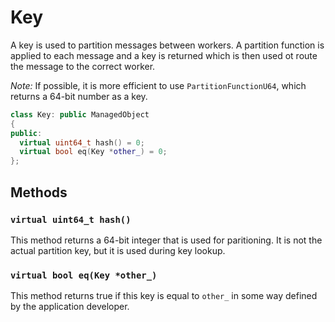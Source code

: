 # Key

A key is used to partition messages between workers. A partition
function is applied to each message and a key is returned which is
then used ot route the message to the correct worker.

*Note:* If possible, it is more efficient to use
`PartitionFunctionU64`, which returns a 64-bit number as a key.

```c++
class Key: public ManagedObject
{
public:
  virtual uint64_t hash() = 0;
  virtual bool eq(Key *other_) = 0;
};
```

## Methods

### `virtual uint64_t hash()`

This method returns a 64-bit integer that is used for paritioning. It
is not the actual partition key, but it is used during key lookup.

### `virtual bool eq(Key *other_)`

This method returns true if this key is equal to `other_` in some way
defined by the application developer.
